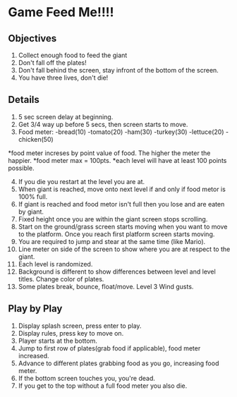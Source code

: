 Game Feed Me!!!!
================

Objectives
----------

1. Collect enough food to feed the giant
2. Don't fall off the plates!
3. Don't fall behind the screen, stay infront of the bottom of the screen.
4. You have three lives, don't die!

Details
-------

1. 5 sec screen delay at beginning.
2. Get 3/4 way up before 5 secs, then screen starts to move.
3. Food meter:
    -bread(10)
    -tomato(20)
    -ham(30)
    -turkey(30)
    -lettuce(20)
    -chicken(50)

*food meter increses by point value of food. The higher the meter the happier.
*food meter max = 100pts.
*each level will have at least 100 points possible.


4. If you die you restart at the level you are at.
5. When giant is reached, move onto next level if and only if food metor is 100% full.
6. If giant is reached and food metor isn't full then you lose and are eaten by giant.
7. Fixed height once you are within the giant screen stops scrolling.
8. Start on the ground/grass screen starts moving when you want to move to the platform. Once you reach
first platform screen starts moving.
9. You are required to jump and stear at the same time (like Mario).
10. Line meter on side of the screen to show where you are at respect to the giant.
11. Each level is randomized. 
12. Background is different to show differences between level and level titles. Change color of plates.
13. Some plates break, bounce, float/move. Level 3 Wind gusts. 

Play by Play
------------

1. Display splash screen, press enter to play.
2. Display rules, press key to move on.
3. Player starts at the bottom.
4. Jump to first row of plates(grab food if applicable), food meter increased.
5. Advance to different plates grabbing food as you go, increasing food meter.
6. If the bottom screen touches you, you're dead.
7. If you get to the top without a full food meter you also die.